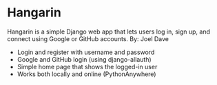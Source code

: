 # Hangarin

Hangarin is a simple Django web app that lets users log in, sign up, and connect using Google or GitHub accounts.
By: Joel Dave

- Login and register with username and password  
- Google and GitHub login (using django-allauth)  
- Simple home page that shows the logged-in user  
- Works both locally and online (PythonAnywhere)
